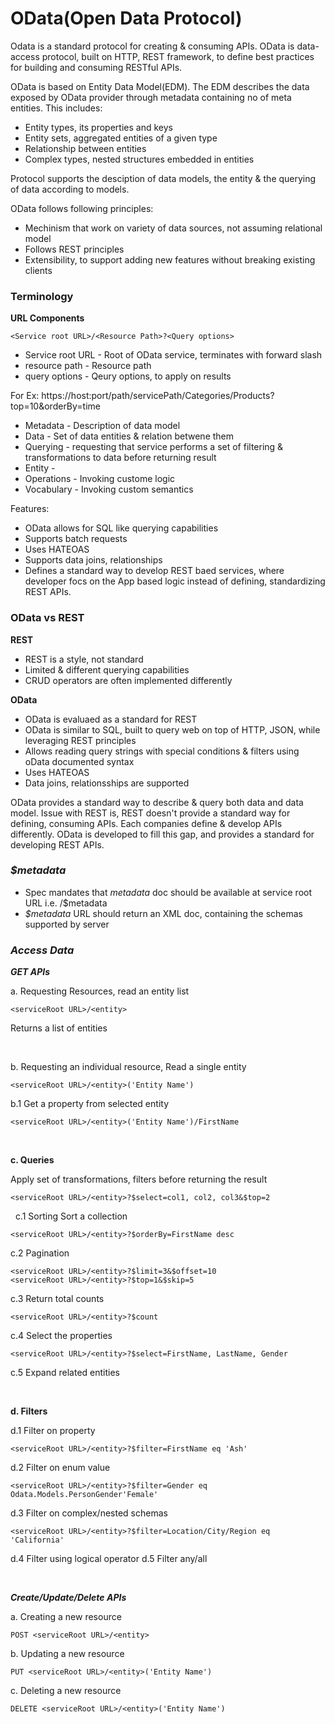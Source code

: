 # OData(Open Data Protocol)

Odata is a standard protocol for creating & consuming APIs. OData is data-access protocol, built on HTTP, REST framework, to define best practices for building and consuming RESTful APIs.

OData is based on Entity Data Model(EDM). The EDM describes the data exposed by OData provider through metadata containing no of meta entities. This includes:
- Entity types, its properties and keys
- Entity sets, aggregated entities of a given type
- Relationship between entities
- Complex types, nested structures embedded in entities

Protocol supports the desciption of data models, the entity & the querying of data according to models.

OData follows following principles:
- Mechinism that work on variety of data sources, not assuming relational model
- Follows REST principles
- Extensibility, to support adding new features without breaking existing clients



### Terminology

**URL Components**
```
<Service root URL>/<Resource Path>?<Query options>
```

- Service root URL - Root of OData service, terminates with forward slash
- resource path    - Resource path
- query options    - Qeury options, to apply on results

For Ex: https://host:port/path/servicePath/Categories/Products?top=10&orderBy=time


- Metadata   - Description of data model
- Data       - Set of data entities & relation betwene them
- Querying   - requesting that service performs a set of filtering & transformations to data before returning result
- Entity     - 
- Operations - Invoking custome logic
- Vocabulary - Invoking custom semantics


Features:
- OData allows for SQL like querying capabilities
- Supports batch requests
- Uses HATEOAS
- Supports data joins, relationships
- Defines a standard way to develop REST baed services, where developer focs on the App based logic instead of defining, standardizing REST APIs.



### OData vs REST

**REST**
- REST is a style, not standard
- Limited & different querying capabilities
- CRUD operators are often implemented differently

**OData**
- OData is evaluaed as a standard for REST
- OData is similar to SQL, built to query web on top of HTTP, JSON, while leveraging REST principles
- Allows reading query strings with special conditions & filters using oData documented syntax
- Uses HATEOAS
- Data joins, relationsships are supported


OData provides a standard way to describe & query both data and data model.
Issue with REST is, REST doesn't provide a standard way for defining, consuming APIs. Each companies define & develop APIs differently. OData is developed to fill this gap, and provides a standard for developing REST APIs.



### *$metadata*
- Spec mandates that *metadata* doc should be available at service root URL i.e. <serviceRoot URL>/$metadata
- *$metadata* URL should return an XML doc, containing the schemas supported by server




### _Access Data_
__*GET APIs*__

a. Requesting Resources, read an entity list      
```
<serviceRoot URL>/<entity>
```   
Returns a list of entities

&nbsp;

b. Requesting an individual resource, Read a single entity
```
<serviceRoot URL>/<entity>('Entity Name')
```

b.1 Get a property from selected entity
```
<serviceRoot URL>/<entity>('Entity Name')/FirstName
```
&nbsp;

__c. Queries__

Apply set of transformations, filters before returning the result
```
<serviceRoot URL>/<entity>?$select=col1, col2, col3&$top=2
```
&nbsp;
c.1 Sorting
Sort a collection
```
<serviceRoot URL>/<entity>?$orderBy=FirstName desc
```
c.2 Pagination
```
<serviceRoot URL>/<entity>?$limit=3&$offset=10
<serviceRoot URL>/<entity>?$top=1&$skip=5
```
c.3 Return total counts
```
<serviceRoot URL>/<entity>?$count
```
c.4 Select the properties
```
<serviceRoot URL>/<entity>?$select=FirstName, LastName, Gender
```
c.5 Expand related entities

&nbsp;


__d. Filters__

d.1 Filter on property
```
<serviceRoot URL>/<entity>?$filter=FirstName eq 'Ash'
```
d.2 Filter on enum value
```
<serviceRoot URL>/<entity>?$filter=Gender eq Odata.Models.PersonGender'Female'
```
d.3 Filter on complex/nested schemas
```
<serviceRoot URL>/<entity>?$filter=Location/City/Region eq 'California'
```
d.4 Filter using logical operator
d.5 Filter any/all

&nbsp;
&nbsp;
&nbsp;

__*Create/Update/Delete APIs*__

a. Creating a new resource
```
POST <serviceRoot URL>/<entity>
```   
b. Updating a new resource
```
PUT <serviceRoot URL>/<entity>('Entity Name')
```   
c. Deleting a new resource
```
DELETE <serviceRoot URL>/<entity>('Entity Name')
```   

